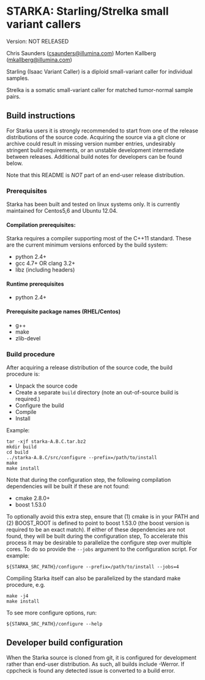 
STARKA: Starling/Strelka small variant callers
==============================================

Version: NOT RELEASED

Chris Saunders (csaunders@illumina.com)
Morten Kallberg (mkallberg@illumina.com)

Starling (Isaac Variant Caller) is a diploid small-variant caller for individual samples.

Strelka is a somatic small-variant caller for matched tumor-normal sample pairs.

Build instructions
------------------

For Starka users it is strongly recommended to start from one of the release
distributions of the source code. Acquiring the source via a git clone or
archive could result in missing version number entries, undesirably stringent
build requirements, or an unstable development intermediate between releases.
Additional build notes for developers can be found below.

Note that this README is _NOT_ part of an end-user release distribution.

### Prerequisites

Starka has been built and tested on linux systems only. It is currently
maintained for Centos5,6 and Ubuntu 12.04.

#### Compilation prerequisites:

Starka requires a compiler supporting most of the C++11 standard. These are the
current minimum versions enforced by the build system:

* python 2.4+
* gcc 4.7+ OR clang 3.2+
* libz (including headers)

#### Runtime prerequisites

* python 2.4+

#### Prerequisite package names (RHEL/Centos)

* g++
* make
* zlib-devel

### Build procedure

After acquiring a release distribution of the source code, the build procedure is:

* Unpack the source code
* Create a separate `build` directory (note an out-of-source build is
  required.)
* Configure the build
* Compile
* Install

Example:

    tar -xjf starka-A.B.C.tar.bz2
    mkdir build
    cd build
    ../starka-A.B.C/src/configure --prefix=/path/to/install
    make
    make install

Note that during the configuration step, the following compilation
dependencies will be built if these are not found:

* cmake 2.8.0+
* boost 1.53.0

To optionally avoid this extra step, ensure that (1) cmake is in your PATH and (2)
BOOST\_ROOT is defined to point to boost 1.53.0 (the boost version is required to
be an exact match). If either of these dependencies are not found, they will be
built during the configuration step, To accelerate this process it may be
desirable to parallelize the configure step over multiple cores. To do so
provide the `--jobs` argument to the configuration script. For example:

    ${STARKA_SRC_PATH}/configure --prefix=/path/to/install --jobs=4

Compiling Starka itself can also be parallelized by the standard make procedure, e.g.

    make -j4
    make install

To see more configure options, run:

    ${STARKA_SRC_PATH}/configure --help


Developer build configuration
-----------------------------

When the Starka source is cloned from git, it is configured for development
rather than end-user distribution. As such, all builds include -Werror. If
cppcheck is found any detected issue is converted to a build error.

